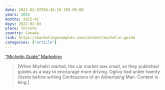 ```yaml
---
date: 2022-02-03T08:42:19.705-05:00
years: 2022
months: 2022-02
days: 2022-02-03
place: Toronto
country: Canada
link: https://marketingexamples.com/content/michelin-guide
categories: ["article"]
---
```

[“Michelin Guide” Marketing](https://marketingexamples.com/content/michelin-guide)

> [When Michelin started, the car market was small, so they published guides as a way to encourage more driving. Ogilvy had under twenty clients before writing Confessions of an Advertising Man. Content is king.]

